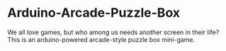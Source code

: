 # Arduino-Arcade-Puzzle-Box
We all love games, but who among us needs another screen in their life? This is an arduino-powered arcade-style puzzle box mini-game.
